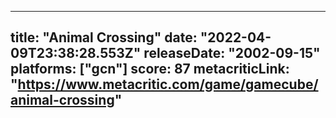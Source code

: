 
---
title: "Animal Crossing"
date: "2022-04-09T23:38:28.553Z"
releaseDate: "2002-09-15"
platforms: ["gcn"]
score: 87
metacriticLink: "https://www.metacritic.com/game/gamecube/animal-crossing"
---

